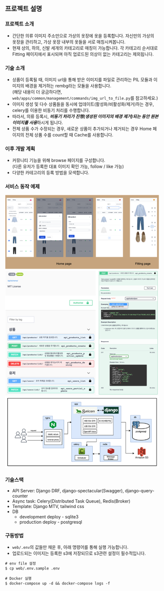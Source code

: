 ## 프로젝트 설명

### 프로젝트 소개 
- 간단한 의류 이미지 주소만으로 가상의 옷장에 옷을 등록합니다. 자신만의 가상의 옷장을 관리하고, 가상 옷장 내부의 옷들을 서로 매칭시켜봅니다.
- 현재 상의, 하의, 신발 세개의 카테고리로 매칭이 가능합니다. 각 카테고리 순서대로 Fitting 페이지에서 표시되며 아직 업로드된 의상이 없는 카테고리는 제외됩니다.

### 기술 소개
- 상품이 등록될 때, 이미지 url을 통해 받은 이미지를 파일로 관리하는 PIL 모듈과 이미지의 배경을 제거하는 rembg라는 모듈을 사용합니다.  
(해당 내용이 더 궁금하다면, `web/apps/common/management/commands/img_url_to_file.py`를 참고하세요.)
- 이미지 생성 및 다수 상품들을 동시에 업데이트(활성화/비활성화/제거)하는 경우, celery를 이용한 비동기 처리를 수행합니다. 
- 따라서, 의류 등록시, ***비동기 처리가 진행(생성된 이미지의 배경 제거)되는 동안 원본 이미지를 사용***하시게 됩니다.
- 전체 상품 수가 수정되는 경우, 새로운 상품이 추가되거나 제거되는 경우 Home 페이지의 전체 상품 수를 count할 때 Cache를 사용합니다.

### 이후 개발 계획
- 커뮤니티 기능을 위해 browse 페이지를 구성합니다.  
  (다른 유저가 등록한 대표 이미지 확인 가능, follow / like 가능)
- 다양한 카테고리의 등록 방법을 모색합니다.


### 서비스 동작 예제
![suitcase-demo](docs/images/suitcase-app-demo.png)
![suitcase-demo](docs/images/suitcase-swagger-demo.png)
![suitcase-demo](docs/images/suitcase-system-architecture.png)


### 기술스택
- API Server: Django DRF, django-spectacular(Swagger), django-query-counter
- Async task: Celery(Distributed Task Queue), Redis(Broker)
- Template: Django MTV, tailwind css
- DB
  - development deploy - sqlite3
  - production deploy - postgresql

### 구동방법
- `web/.env`의 값들만 채운 후, 아래 명령어를 통해 실행 가능합니다.
- 업로드되는 이미지는 등록한 s3에 저장되므로 s3관련 설정이 필수적입니다.
```
# env file 설정
$ cp web/.env.sample .env

# Docker 실행
$ docker-compose up -d && docker-compose logs -f
```